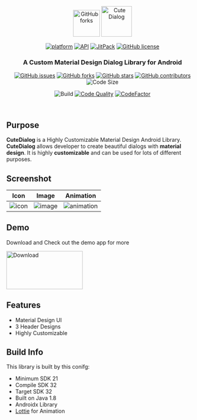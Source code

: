 <p align="center"><img src="https://github.com/CuteLibs/CuteDialog/raw/master/files/library_icon.png" height="70" weight="70" alt="GitHub forks"> <img src="https://github.com/CuteLibs/CuteDialog/raw/master/files/Cute_Dialog.png" height="80" alt="Cute Dialog"> </p>

<p align="center"> <a href="https://www.android.com"><img src="https://img.shields.io/badge/platform-Android-yellow.svg" alt="platform"></a>
 <a href="https://android-arsenal.com/api?level=21"><img src="https://img.shields.io/badge/API-21%2B-brightgreen.svg?style=flat" alt="API"></a> <a href="https://jitpack.io/#CuteLibs/CuteDialog/"><img src="https://jitpack.io/v/CuteLibs/CuteDialog.svg" alt="JitPack"></a> <a href="https://github.com/CuteLibs/CuteDialog/blob/master/LICENSE"><img src="https://img.shields.io/github/license/CuteLibs/CuteDialog" alt="GitHub license"></a> </p>
 
 
<h3 align="center"><b>A Custom Material Design Dialog Library for Android</b></h3>



 <p align="center"> <a href="https://github.com/CuteLibs/CuteDialog/issues"><img src="https://img.shields.io/github/issues/CuteLibs/CuteDialog" alt="GitHub issues"></a> <a href="https://github.com/CuteLibs/CuteDialog/network"><img src="https://img.shields.io/github/forks/CuteLibs/CuteDialog" alt="GitHub forks"></a> <a href="https://github.com/CuteLibs/CuteDialog/stargazers"><img src="https://img.shields.io/github/stars/CuteLibs/CuteDialog" alt="GitHub stars"></a> <a href="https://github.com/CuteLibs/CuteDialog/graphs/contributors"> <img src="https://img.shields.io/github/contributors/CuteLibs/CuteDialog" alt="GitHub contributors"></a> <img src="https://img.shields.io/github/languages/code-size/CuteLibs/CuteDialog" alt="Code Size">  </p>
  
 <p align="center"> <img src="https://github.com/CuteLibs/CuteDialog/actions/workflows/android.yml/badge.svg" alt="Build"/> <a href="https://www.codacy.com/gh/CuteLibs/CuteDialog/dashboard?utm_source=github.com&amp;utm_medium=referral&amp;utm_content=CuteLibs/CuteDialog&amp;utm_campaign=Badge_Grade"><img src="https://app.codacy.com/project/badge/Grade/b46743b23bf041819fb5232ba87fb17e" alt="Code Quality"></a> <a href="https://www.codefactor.io/repository/github/cutelibs/cutedialog"><img src="https://www.codefactor.io/repository/github/cutelibs/cutedialog/badge" alt="CodeFactor" /></a> </p>

<br/>

## Purpose
<b>CuteDialog</b> is a Highly Customizable Material Design Android Library. <b>CuteDialog</b> allows developer to create beautiful dialogs with <b>material design</b>. It is highly <b>customizable</b> and can be used for lots of different purposes.

## Screenshot

| Icon | Image | Animation |
|---------|--------|----------|
| ![icon](https://github.com/CuteLibs/CuteDialog/raw/master/files/shot1.png) | ![image](https://github.com/CuteLibs/CuteDialog/raw/master/files/shot2.png) | ![animation](https://github.com/CuteLibs/CuteDialog/raw/master/files/shot3.gif) |



## Demo
Download and Check out the demo app for more

<a href="https://github.com/instaal-io/updaate/blob/master/app_release.apk"> <img src="https://user-images.githubusercontent.com/42619122/155009169-c92bbebb-7e96-452e-956b-b5905d2cdcdc.png" height="100" width="200" alt="Download"/> </a>

## Features
- Material Design UI
- 3 Header Designs
- Highly Customizable

## Build Info
This library is built by this conifg:
- Minimum SDK 21
- Compile SDK 32
- Target SDK 32
- Built on Java 1.8
- Androidx Library
- <a href="https://github.com/airbnb/lottie-android">Lottie</a> for Animation






